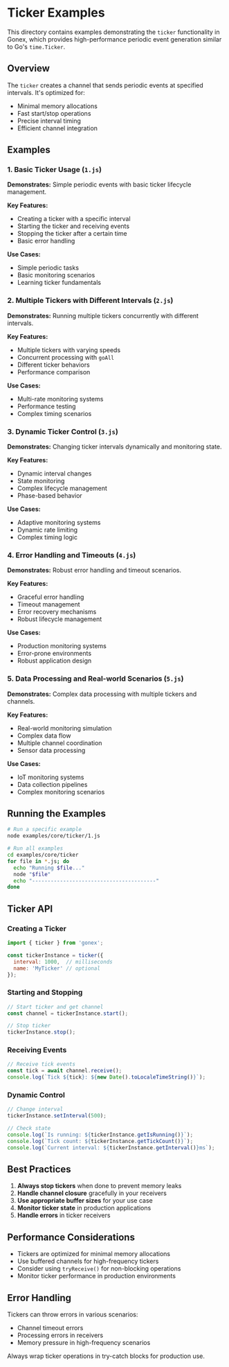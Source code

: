 # Ticker Examples

This directory contains examples demonstrating the `ticker` functionality in Gonex, which provides high-performance periodic event generation similar to Go's `time.Ticker`.

## Overview

The `ticker` creates a channel that sends periodic events at specified intervals. It's optimized for:
- Minimal memory allocations
- Fast start/stop operations
- Precise interval timing
- Efficient channel integration

## Examples

### 1. Basic Ticker Usage (`1.js`)
**Demonstrates:** Simple periodic events with basic ticker lifecycle management.

**Key Features:**
- Creating a ticker with a specific interval
- Starting the ticker and receiving events
- Stopping the ticker after a certain time
- Basic error handling

**Use Cases:**
- Simple periodic tasks
- Basic monitoring scenarios
- Learning ticker fundamentals

### 2. Multiple Tickers with Different Intervals (`2.js`)
**Demonstrates:** Running multiple tickers concurrently with different intervals.

**Key Features:**
- Multiple tickers with varying speeds
- Concurrent processing with `goAll`
- Different ticker behaviors
- Performance comparison

**Use Cases:**
- Multi-rate monitoring systems
- Performance testing
- Complex timing scenarios

### 3. Dynamic Ticker Control (`3.js`)
**Demonstrates:** Changing ticker intervals dynamically and monitoring state.

**Key Features:**
- Dynamic interval changes
- State monitoring
- Complex lifecycle management
- Phase-based behavior

**Use Cases:**
- Adaptive monitoring systems
- Dynamic rate limiting
- Complex timing logic

### 4. Error Handling and Timeouts (`4.js`)
**Demonstrates:** Robust error handling and timeout scenarios.

**Key Features:**
- Graceful error handling
- Timeout management
- Error recovery mechanisms
- Robust lifecycle management

**Use Cases:**
- Production monitoring systems
- Error-prone environments
- Robust application design

### 5. Data Processing and Real-world Scenarios (`5.js`)
**Demonstrates:** Complex data processing with multiple tickers and channels.

**Key Features:**
- Real-world monitoring simulation
- Complex data flow
- Multiple channel coordination
- Sensor data processing

**Use Cases:**
- IoT monitoring systems
- Data collection pipelines
- Complex monitoring scenarios

## Running the Examples

```bash
# Run a specific example
node examples/core/ticker/1.js

# Run all examples
cd examples/core/ticker
for file in *.js; do
  echo "Running $file..."
  node "$file"
  echo "----------------------------------------"
done
```

## Ticker API

### Creating a Ticker
```javascript
import { ticker } from 'gonex';

const tickerInstance = ticker({ 
  interval: 1000,  // milliseconds
  name: 'MyTicker' // optional
});
```

### Starting and Stopping
```javascript
// Start ticker and get channel
const channel = tickerInstance.start();

// Stop ticker
tickerInstance.stop();
```

### Receiving Events
```javascript
// Receive tick events
const tick = await channel.receive();
console.log(`Tick ${tick}: ${new Date().toLocaleTimeString()}`);
```

### Dynamic Control
```javascript
// Change interval
tickerInstance.setInterval(500);

// Check state
console.log(`Is running: ${tickerInstance.getIsRunning()}`);
console.log(`Tick count: ${tickerInstance.getTickCount()}`);
console.log(`Current interval: ${tickerInstance.getInterval()}ms`);
```

## Best Practices

1. **Always stop tickers** when done to prevent memory leaks
2. **Handle channel closure** gracefully in your receivers
3. **Use appropriate buffer sizes** for your use case
4. **Monitor ticker state** in production applications
5. **Handle errors** in ticker receivers

## Performance Considerations

- Tickers are optimized for minimal memory allocations
- Use buffered channels for high-frequency tickers
- Consider using `tryReceive()` for non-blocking operations
- Monitor ticker performance in production environments

## Error Handling

Tickers can throw errors in various scenarios:
- Channel timeout errors
- Processing errors in receivers
- Memory pressure in high-frequency scenarios

Always wrap ticker operations in try-catch blocks for production use.
